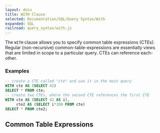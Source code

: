 ```yaml
---
layout: docu
title: WITH Clause
selected: Documentation/SQL/Query Syntax/With
expanded: SQL
railroad: query_syntax/with.js
---
```

The `WITH` clause allows you to specify common table expressions (CTEs). Regular (non-recursive) common-table-expressions are essentially views that are limited in scope to a particular query. CTEs can reference each-other.

### Examples

```sql
-- create a CTE called "cte" and use it in the main query
WITH cte AS (SELECT 42)
SELECT * FROM cte;
-- create two CTEs, where the second CTE references the first CTE
WITH cte AS (SELECT 42 AS i),
     cte2 AS (SELECT i*100 FROM cte)
SELECT * FROM cte2;
```


## Common Table Expressions
<div id="rrdiagram"></div>

